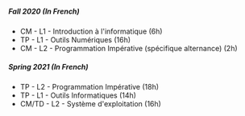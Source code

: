<!--
##### Fall 2019 (In French) 

- CM - L1 - Introduction à l'informatique (4h)  
- TP - L1 - Outils Numériques (8h)

##### Spring 2020 (In French)

- TP - L2 - Programmation Impérative (36h)
- TP - L1 - Outils Informatiques (14h)
-->
##### Fall 2020 (In French)

- CM - L1 - Introduction à l'informatique (6h)
- TP - L1 - Outils Numériques (16h)
- CM - L2 - Programmation Impérative (spécifique alternance) (2h)

##### Spring 2021 (In French)

- TP - L2 - Programmation Impérative (18h)
- TP - L1 - Outils Informatiques (14h)
- CM/TD - L2 - Système d'exploitation (16h)
